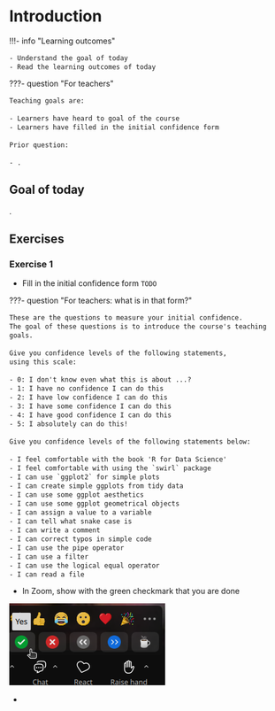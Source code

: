 # Introduction

!!!- info "Learning outcomes"

    - Understand the goal of today
    - Read the learning outcomes of today

???- question "For teachers"

    Teaching goals are:

    - Learners have heard to goal of the course
    - Learners have filled in the initial confidence form

    Prior question:

    - .

## Goal of today

.

## Exercises

### Exercise 1

- Fill in
  the initial confidence form
  `TODO`

???- question "For teachers: what is in that form?"

    These are the questions to measure your initial confidence.
    The goal of these questions is to introduce the course's teaching goals.

    Give you confidence levels of the following statements,
    using this scale:

    - 0: I don't know even what this is about ...?
    - 1: I have no confidence I can do this
    - 2: I have low confidence I can do this
    - 3: I have some confidence I can do this
    - 4: I have good confidence I can do this
    - 5: I absolutely can do this!

    Give you confidence levels of the following statements below:

    - I feel comfortable with the book 'R for Data Science'
    - I feel comfortable with using the `swirl` package
    - I can use `ggplot2` for simple plots
    - I can create simple ggplots from tidy data
    - I can use some ggplot aesthetics
    - I can use some ggplot geometrical objects
    - I can assign a value to a variable
    - I can tell what snake case is
    - I can write a comment
    - I can correct typos in simple code
    - I can use the pipe operator
    - I can use a filter
    - I can use the logical equal operator
    - I can read a file

- In Zoom, show with the green checkmark that you are done

![The Zoom green checkmark](zoom_green_checkmark.png)

-
